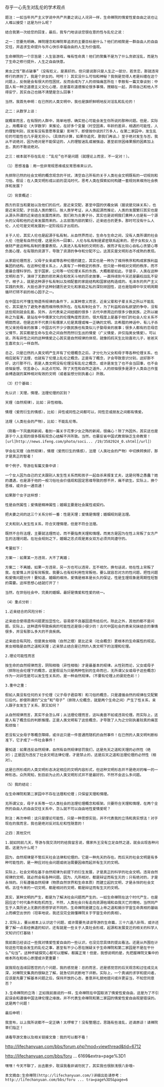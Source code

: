 存乎一心先生对乱伦的学术观点


    题注：一如当年共产主义学说中共产共妻之说让人诧异一样，生命禅院的情爱性爱自由之说也让人难以接受！这是为什么呢？

    结合我第一次给您的回复，最后，我专门地谈谈您很在意的性与乱伦之说：

    之一：您要先明确，禅院理念和禅院草追求的主要目标是什么？他们的相聚是一群自由人的自由交往，并追求生命提升与开心快乐幸福自由的人生为价值观。

    生命禅院的一个宗旨是：人生皆游戏，唯有性命真！他们的聚集不是为了什么贪欲淫乱，而是为了生命之修行提升，人生之自由快意。

    男女之性“那点破事”（没有贬义，是美好的，但只是说那只是人生之一部分，若贪恋，那就违背修行的原则了。我是个非女的。呵呵！）其实没什么可怕和神秘？我倒是觉得人老是纠缠在这个问题上，反倒是会有很大的性困扰，反而会成为了人的烦恼痛苦所在！李敖有一篇文章谈到：中国人有一种泛道德主义文化心理，总是喜欢道德推论很多事情，搅糊在一起，弄得自己和他人不得安宁，其实自己也搞不清楚是怎么回事！

    当然，我首先申明：在已然的人类文明中，我也是旗帜鲜明地反对淫乱和乱伦的！

    之二：从数学上谈：

    就概率而言，在有限的人群中，简单地想，确实担心可能会发生你所说的那种问题。但是，实际上，用概率论（大学数学）来推论，在好多个变量（时空因素，年龄的差异，相遇的可能性，人的理智判别，双发有没有意愿等变量）影响下，即使按你说的7万多人，在第二家园中，发生乱伦的可能性也几乎是无穷小。（具体的计算，如果你追究，那我们再谈。）至于绝对发生与否，我从不说绝对，因为绝对是不能保证的，人的理智迷乱或被强迫，甚至前世因缘果报的因素加上去，真的不敢说绝对。

    之三：根本就不存在乱伦：“乱伦”也不是问题（就理论上而言，不一定对！）。

    （1）思想准备：用一些非常规思维或反常思维来认识。

    先排除已然的社会文明的概念观念的干扰，清空自己所有的关于人类社会文明既有的一切规则和习俗。假设：在人类文明形成以前的混沌时代，思考人类在探索如何构建一套规则来维持社会秩序和发展？

    （2）背景概述：

    西方的亚当和夏娃以及他们的后代，是近亲交配，甚至中国的伏羲女娲（据说是兄妹关系），也是近亲交配，才创造人类的繁衍。按人类学考证，从人类起源而推论，人类的发展繁衍其实也是从源头所谓的近亲结合发展而来的。我们称为炎黄子孙，其实也是说明我们黄种人也是有一个源头的父母和他的近亲发展而来的。上古部落内部的繁衍，近亲结合的更多。那时可没有什么人伦，人伦可是文明发展到一定阶段后才出现的。

    关于人伦，其实人伦也是起源于私有制，从自然界而论，生命与生命之间，没有人类所谓的社会人伦（但是有自然伦理，这是另外一回事）。人伦与私有制是紧密联系起来的，把子女和女人当做财产是这种私有制的重要表现。人类进入私有制的文明形态，故而才有比较心自私心贪婪心等负面心理，在有限的资源下，导致了资源的争夺和分配不公。这其实是文明形态不成熟的表现。

    从家庭伦理而言，父母子女亲戚等各种伦理的建立，其实也是一种为了维持秩序和构成家族利益集团的结构。在这种伦理关系上，人类有了一种稳定的秩序，但只是一种相对文明的秩序，而不是最合理科学的。至于国家，公司等一切伦理关系的东西，大概都是如此。于是乎，人类在这种文明形态下，演绎了无数的悲欢离合和改天斗地的历史故事，一直持续到今天还是霸权战乱不安宁。根子上，就是这种源于私有制以及相配套的家庭结构和国家结构造成的。毛泽东的共产主义实践的失败，大抵也源于这种封建历史文化和家庭之私的深刻顽固性，这也是阻碍中华文明周期循环打转不前的核心因子之一。

    在中国古代不懂生物遗传规律的条件下，从某种意义而言，近亲父辈和子辈关系之所以不能乱伦，其实是为了避免矛盾而维持秩序所在。在私有制社会下，为了利益和自私欲望的争夺，没有这些规则就会乱套。另外，古代表亲之间结婚的很多！古代中原周边的很多少数民族，之所以被称之为蛮夷，是站在中华儒家文化的伦理角度而言的，很大程度上是基于他们的社会人伦关系不明朗而说，但是这并不代表只有儒家人伦是真理或唯一正确的文明。古希腊的神话中，有儿子杀死父亲抢母亲的故事；中国古代不少少数民族也有类似儿子娶母亲的故事；很多人都有的恋母恋父情节，其实都是生命与生命之间自然而然衍生出的情爱（广义情爱，非仅指男女情爱）。可以说，所有异性之间的这种情爱之心其实是自然规律的体现，就像妈妈天生比较喜欢儿子，爸爸天生喜欢女儿一样自然。

    总之，只是已然的人类文明产生并有了伦理概念之后，才分化为父女和母子等各种伦理关系，也相应就有了法理，也就有了伦理上乱伦之概念。正是有了概念，才会导致意识分别，这好那不好，这行那不行。若是人类文明没有伦理没有乱伦之概念，或许是发生了也不会当回事，也不会烦恼妄想，忧苦身心。从这点可知，除了天性和自然之道外，人的烦恼很多是源于人类自己作茧自缚造就的某种相对有效的文明（或者妄想分别执着心）所致。

    （3）打个基础：

    先认识：天理，情理，法理伦理的区别？

    天理（自然规律），比如：异性相吸。

    情理（爱而衍生的情感），比如：异性或同性之间都可以，同性恋或朋友之间都有情爱。

    法理（人类社会的产物），比如：不能乱伦等。

    （刚看一下凤凰网新闻，看到一篇关于花季少女之殇的新闻，很痛心！除了外因外，其实这也是源于个人主观的很多既有观念心结解不开所致。当然，也要反省中国式教育缺乏生命教育！[url]http://news.ifeng.com/photo/soci... /19/3582924_0.shtml[/url]）

    学会在天理（自然规律），情理（爱而衍生的情感），法理（人类社会的产物）中切换转换好，那才是真正的智者！

    举个例子，导游在有篇文章中讲：

    一个女人因为自己的丈夫跟别人发生性关系而和孩子一起自杀来报复丈夫，这是何等之愚蠢？她的遭遇，也是源于他的一般习俗社会价值观和固定思维导致的想不开，痛不欲生。实际上，换个思维，或许会一通百通！

    如果那个女子这样想：

    性是自然属性；爱情是精神属性；婚姻主要是社会属性或契约。

    把夫妻之间的这三个关系分析一番：性是天理；爱情是情理；婚姻规则是法理。

    丈夫和别人发生性关系，符合天理情理，但是不符合法理。

    既然不合符法理，主要就法理而论，而不要指责天理和情理。而男方是因为在性上背叛了女方产生的法理问题。在社会规则之下，婚姻之忠贞观是男女双方必须共同遵守的。

    考量如下：

    方案一：如果某一方违背，大不了离婚；

    方案二：不离婚，如果一方违背，另一方也可以违背，互不相欠。换句话说，他在性上背叛了我，在爱情上并没有背叛我，我要么也有权利用性背叛他，要么就容忍对方的性问题，把性问题和爱情问题分开！要知道，婚姻的维持，爱情是根本是长久的保证，性是生理现象是周期性短暂的需要。这样思想心结就打开了！

    当然，在世俗社会中，完美的婚姻，最好是情爱和性爱的统一。

    （4）重点分析：

    1.近亲结合的风险分析：

    近亲结合使得遗传问题更加显性化，容易使不良基因遗传给后代。除此之外，其他的都不是问题。实际上，这种遗传导致疾病的可能性还是很小很少的！古代中国社会的表亲兄妹结合的事情很多，并没有那么多大的不良疾病。

    近亲结合有风险，但是男女相吸（自然之理）是比近亲（社会概念）更根本的生命属性的规定。男女相吸是自然之道和天理；近亲禁止结合是已然的人类文明下的法理和伦理。

    2.理论可能性而言

    按生命的自然规律而言，阴阳相吸（异性相吸）才是最基本的规律。从性别而论，父女或母子（排除社会伦理下的概念，这里假设为只是两种性别的生命而已，无所谓父女或母子这些概念）作为一对异性是可以发生性关系的，是一种自然规律。（不要有伦理上的褒贬色彩！）

    3.重中之重：

    假如人类没有任何的关于伦理（父子母子君臣等）和习俗的概念，只是遵循自然的规律在交配繁衍后代。即使所谓的“父女”和“母子”（排除人伦概念，就是两个生命之间）产生了性关系，亲人跟子女发生了关系，那又如何？

    从自然规律而言，其实不会怎么样；从法理伦理而言，这叫禽兽不如或违背伦理。而实际上，这是人有了概念后的判断推理。正是人类文明有了这些概念，才导致了人为之分别执着较真的痛苦和烦恼！

    若没有父女母子等概念障碍，或许这只是一件普通而随机的自然事件！在已然的人类文明判断标准下，它才成了一件社会事件！

    要知道：如果违反自然规律，自然有自然规律惩罚我们，这是先天之道和天理的必然性（绝对）；正是因为违反了社会文明法律伦理，才是禁止的，这是后天之道和法理伦理的必然性（相对）。

    这是已然形成的人类文明形态决定相应的文明内容形式，但这种文明形态并不是绝对的唯一的一种形态。众所周知，到目前为止的人类文明形式并不是最好的，不然不会这么多问题。

    （5）我的结论：

    在生命禅院和第二家园中不存在法理和伦理；只保留天理和情理。

    无所谓父女，母子关系等一切人类社会的法理伦理概念和框架。只要符合天理和情理，在两个全然的自由人的自由交往关系中，怎么就不可以自由地性爱情爱呢？

    附注：再次申明：这只是理论可能性，只是一种思想实验，并不代表我的立场和真实想法！对于现在的我而言，我也是绝对反对乱伦和性随意的！

    之四：其他交代

    1.就如同前几天，导游与我交流时的给我留言说，儒家外王没有立足自然之道，就会出现各种问题。这是为什么呢？

    因为，自然规律是不管后天社会法律和伦理的，它是一种先天的存在。而后天的社会文明是有多种可能性的，是一种应对社会问题或统治需要因缘而起并有生灭的文明。

    实际上，社会文明在基于自然规律为前提下的衍生发展，才是真正的科学的社会文明。违背自然规律的文明，就必然会有各种问题。因为，凡所相对，都是辩证而有生灭的；只有绝对的，才是永恒的。只有遵循自然规律（物质自然世界和生命本质）而建立起的文明，才是永恒的社会文明。古往今来的一切文明，都是相对的文明，都是辩证而有生灭的文明。

    其实，某种文明的产生，都是为了解决社会问题而产生的，一如生命禅院在这个时代产生，也是因应这个时代条件和危机而生，不然，人类社会只有走向资源枯竭和自我灭亡的境地，当然同产生于人类历史上无数的思想学说不同的，生命禅院是建立在上帝之道和揭示宇宙生命真相的基础上而横空出世的（坦率地说，我还没完全搞懂禅院关于宇宙生命的真相）。

    2.实际上，要从根本上认识这个问题，或许需要先读读导游的生命篇，三十六道八卦阵，或许还要了解一点易经佛道的知识，还有就是一些关于人类社会形成，起源和发展变迁的相关的科学人文知识打打基础！

    我前面已经谈过一些我对情爱性爱自由的一些认识，也没见您具体的提出看法。还是从外围在计较这些可能会发生的乱伦之事，甚至有不少心思在揣疑关于生命禅院和第二家园是不是在干什么“勾当”。这种怀疑探究心都可以理解，都属正常！但是，我想说明的是，先把握禅院文集中的根本所在和核心原理或许更重要！

    就我现在连续回答您的几个问题，我的感觉是：总的而言，还是感觉您的后天观念和过往成见太深，对禅院文集真的很缺乏了解，就急切并武断地下评断。实际上，一个真诚的求学和提问者，应该是先要了解基本问题之后，保持开放的心态，善意并礼貌地提问或许更妥当，不知您同意否？

    3.生命禅院的立场：正如我前面说的一样，生命禅院在中国取消了情爱性爱自由，这是为了不引起误会和遵循中国法律伦理之缘故。并不代表生命禅院和第二家园的情爱性爱自由观是错误的。这是两个问题！

    最后申明：

    我宣布，以上我所说都不一定正确！太啰嗦了！没有整理过，思路有些凌乱，还请原谅！请禅院草们指正！

    请看导游文章以及相关链接文章：我的可以都不看！
http://lifechanyuan.com/bbs/forum.php?mod=viewthread&tid=6712

http://lifechanyuan.com/bbs/foru ... 6169&extra=page%3D1

    嘿嘿！今天不聊了，出去散步，耽误我看非诚勿扰了，其实我也很肤浅很八卦哦~

    本文摘自:生命禅院(http://lifechanyuan.com/)详细出处请参考：http://lifechanyuan.com/bbs/foru ... tra=page%3D5&page=6



